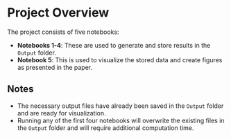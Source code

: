 # Project Overview

The project consists of five notebooks:

- **Notebooks 1-4**: These are used to generate and store results in the `Output` folder.
- **Notebook 5**: This is used to visualize the stored data and create figures as presented in the paper.

## Notes

- The necessary output files have already been saved in the `Output` folder and are ready for visualization.
- Running any of the first four notebooks will overwrite the existing files in the `Output` folder and will require additional computation time.

